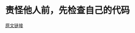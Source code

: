 # 责怪他人前，先检查自己的代码

[原文链接](https://97-things-every-x-should-know.gitbooks.io/97-things-every-programmer-should-know/content/en/thing_09/)